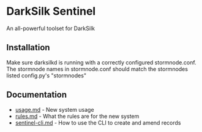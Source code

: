 # DarkSilk Sentinel
An all-powerful toolset for DarkSilk

## Installation
Make sure darksilkd is running with a correctly configured stormnode.conf. The stormnode names in stormnode.conf should match the stormnodes listed config.py's "stormnodes"

## Documentation
- [usage.md](docs/usage.md) - New system usage
- [rules.md](docs/rules.md) - What the rules are for the new system
- [sentinel-cli.md](docs/sentinel-cli.md) - How to use the CLI to create and amend records
